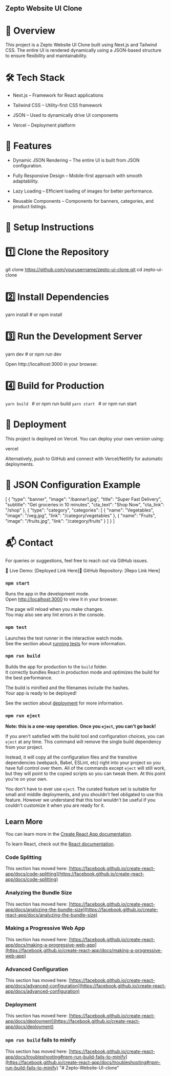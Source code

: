 ## Zepto Website UI Clone ##

# 🚀 Overview

This project is a Zepto Website UI Clone built using Next.js and Tailwind CSS. The entire UI is rendered dynamically using a JSON-based structure to ensure flexibility and maintainability.

# 🛠 Tech Stack

* Next.js – Framework for React applications

* Tailwind CSS – Utility-first CSS framework

* JSON – Used to dynamically drive UI components

* Vercel – Deployment platform

# 🎯 Features

* Dynamic JSON Rendering – The entire UI is built from JSON configuration.

* Fully Responsive Design – Mobile-first approach with smooth adaptability.

* Lazy Loading – Efficient loading of images for better performance.

* Reusable Components – Components for banners, categories, and product listings.

# 🔧 Setup Instructions

# 1️⃣ Clone the Repository

git clone https://github.com/yourusername/zepto-ui-clone.git
cd zepto-ui-clone

# 2️⃣ Install Dependencies

yarn install  # or npm install

# 3️⃣ Run the Development Server

yarn dev  # or npm run dev

Open http://localhost:3000 in your browser.

# 4️⃣ Build for Production

`yarn build ` # or npm run build
`yarn start ` # or npm run start

# 🚀 Deployment

This project is deployed on Vercel. You can deploy your own version using:

vercel

Alternatively, push to GitHub and connect with Vercel/Netlify for automatic deployments.

# 📝 JSON Configuration Example

[
  {
    "type": "banner",
    "image": "/banner1.jpg",
    "title": "Super Fast Delivery",
    "subtitle": "Get groceries in 10 minutes",
    "cta_text": "Shop Now",
    "cta_link": "/shop"
  },
  {
    "type": "category",
    "categories": [
      { "name": "Vegetables", "image": "/veg.jpg", "link": "/category/vegetables" },
      { "name": "Fruits", "image": "/fruits.jpg", "link": "/category/fruits" }
    ]
  }
]


# 📬 Contact

For queries or suggestions, feel free to reach out via GitHub issues.

🔗 Live Demo: [Deployed Link Here]🔗 GitHub Repository: [Repo Link Here]



### `npm start`

Runs the app in the development mode.\
Open [http://localhost:3000](http://localhost:3000) to view it in your browser.

The page will reload when you make changes.\
You may also see any lint errors in the console.

### `npm test`

Launches the test runner in the interactive watch mode.\
See the section about [running tests](https://facebook.github.io/create-react-app/docs/running-tests) for more information.

### `npm run build`

Builds the app for production to the `build` folder.\
It correctly bundles React in production mode and optimizes the build for the best performance.

The build is minified and the filenames include the hashes.\
Your app is ready to be deployed!

See the section about [deployment](https://facebook.github.io/create-react-app/docs/deployment) for more information.

### `npm run eject`

**Note: this is a one-way operation. Once you `eject`, you can't go back!**

If you aren't satisfied with the build tool and configuration choices, you can `eject` at any time. This command will remove the single build dependency from your project.

Instead, it will copy all the configuration files and the transitive dependencies (webpack, Babel, ESLint, etc) right into your project so you have full control over them. All of the commands except `eject` will still work, but they will point to the copied scripts so you can tweak them. At this point you're on your own.

You don't have to ever use `eject`. The curated feature set is suitable for small and middle deployments, and you shouldn't feel obligated to use this feature. However we understand that this tool wouldn't be useful if you couldn't customize it when you are ready for it.

## Learn More

You can learn more in the [Create React App documentation](https://facebook.github.io/create-react-app/docs/getting-started).

To learn React, check out the [React documentation](https://reactjs.org/).

### Code Splitting

This section has moved here: [https://facebook.github.io/create-react-app/docs/code-splitting](https://facebook.github.io/create-react-app/docs/code-splitting)

### Analyzing the Bundle Size

This section has moved here: [https://facebook.github.io/create-react-app/docs/analyzing-the-bundle-size](https://facebook.github.io/create-react-app/docs/analyzing-the-bundle-size)

### Making a Progressive Web App

This section has moved here: [https://facebook.github.io/create-react-app/docs/making-a-progressive-web-app](https://facebook.github.io/create-react-app/docs/making-a-progressive-web-app)

### Advanced Configuration

This section has moved here: [https://facebook.github.io/create-react-app/docs/advanced-configuration](https://facebook.github.io/create-react-app/docs/advanced-configuration)

### Deployment

This section has moved here: [https://facebook.github.io/create-react-app/docs/deployment](https://facebook.github.io/create-react-app/docs/deployment)

### `npm run build` fails to minify

This section has moved here: [https://facebook.github.io/create-react-app/docs/troubleshooting#npm-run-build-fails-to-minify](https://facebook.github.io/create-react-app/docs/troubleshooting#npm-run-build-fails-to-minify)
"# Zepto-Website-UI-clone" 
